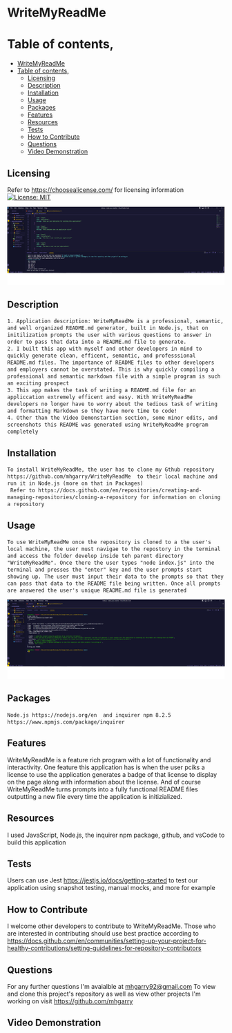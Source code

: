 # WriteMyReadMe 

# Table of contents,

- [WriteMyReadMe](#writemyreadme)
- [Table of contents,](#table-of-contents)
  - [Licensing ](#licensing-)
  - [Description ](#description-)
  - [Installation ](#installation-)
  - [Usage ](#usage-)
  - [Packages ](#packages-)
  - [Features ](#features-)
  - [Resources ](#resources-)
  - [Tests ](#tests-)
  - [How to Contribute ](#how-to-contribute-)
  - [Questions ](#questions-)
  - [Video Demonstration](#video-demonstration)
  
## Licensing <a name="license"></a>

  Refer to https://choosealicense.com/ for licensing information
  [![License: MIT](https://img.shields.io/badge/License-MIT-yellow.svg)](https://opensource.org/licenses/MIT)
  
  ![Alt text](Assets/images/pick-a-license.png)

  
## Description <a name="description"></a>
  
    1. Application description: WriteMyReadMe is a professional, semantic, and well organized README.md generator, built in Node.js, that on initilization prompts the user with various questions to answer in order to pass that data into a README.md file to generate. 
    2. I built this app with myself and other developers in mind to quickly generate clean, efficent, semantic, and professsional README.md files. The importance of README files to other developers and employers cannot be overstated. This is why quickly compiling a professional and semantic markdown file with a simple program is such an exciting prospect
    3. This app makes the task of writing a README.md file for an appliccation extremely efficent and easy. With WriteMyReadMe developers no longer have to worry about the tedious task of writing and formatting Markdown so they have more time to code!
    4. Other than the Video Demonstartion section, some minor edits, and screenshots this README was generated using WriteMyReadMe program completely

## Installation <a name="Installation"></a>
  
    To install WriteMyReadMe, the user has to clone my Gthub repository https://github.com/mhgarry/WriteMyReadMe  to their local machine and run it in Node.js (more on that in Packages)
     Refer to https://docs.github.com/en/repositories/creating-and-managing-repositories/cloning-a-repository for information on cloning a repository

## Usage <a name="usage"></a>

    To use WriteMyReadMe once the repository is cloned to a the user's local machine, the user must navigae to the repostory in the terminal and access the folder develop inside teh parent directory "WriteMyReadMe". Once there the user types "node index.js" into the terminal and presses the "enter" key and the user prompts start showing up. The user must input their data to the prompts so that they can pass that data to the README file being written. Once all prompts are answered the user's unique README.md file is generated
    
  ![Alt text](Assets/images/returned_terminal_objects.png)

    

## Packages <a name="packages"></a> 

    Node.js https://nodejs.org/en  and inquirer npm 8.2.5 https://www.npmjs.com/package/inquirer

## Features <a name="features"></a>
  
   WriteMyReadMe is a feature rich program with a lot of functionality and interactivity. One feature this application has is when the user pciks a license to use the application generates a badge of that license to display on the page along with information about the license. And of course WriteMyReadMe turns prompts into a fully functional README files outputting a new file every time the application is initizialized.
  
## Resources <a name="resources"></a>
  
   I used JavaScript, Node.js, the inquirer npm package, github, and vsCode to build this application
  
## Tests <a name="tests"></a>

   Users can use Jest https://jestjs.io/docs/getting-started  to test our application using snapshot testing, manual mocks, and more for example

## How to Contribute <a name="contribute"></a>
  
  I welcome other developers to contribute to WriteMyReadMe. Those who are interested in contributing should use best practice according to https://docs.github.com/en/communities/setting-up-your-project-for-healthy-contributions/setting-guidelines-for-repository-contributors

## Questions <a name="questions"></a>
  
  For any further questions I'm avaialble at mhgarry92@gmail.com
  To view and clone this project's repository as well as view other projects I'm working on visit https://github.com/mhgarry

## Video Demonstration<a name="video"></a>